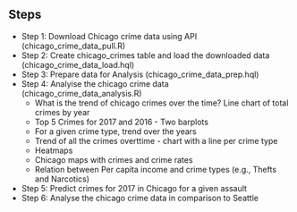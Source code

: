 Steps
-----
- Step 1: Download Chicago crime data using API (chicago_crime_data_pull.R)
- Step 2: Create chicago_crimes table and load the downloaded data (chicago_crime_data_load.hql)
- Step 3: Prepare data for Analysis (chicago_crime_data_prep.hql)
- Step 4: Analyise the chicago crime data (chicago_crime_data_analysis.R)
    - What is the trend of chicago crimes over the time? Line chart of total crimes by year
    - Top 5 Crimes for 2017 and 2016 - Two barplots
    - For a given crime type, trend over the years
    - Trend of all the crimes overttime - chart with a line per crime type
    - Heatmaps
    - Chicago maps with crimes and crime rates
    - Relation between Per capita income and crime types (e.g., Thefts and Narcotics)
- Step 5: Predict crimes for 2017 in Chicago for a given assault
- Step 6: Analyse the chicago crime data in comparison to Seattle
